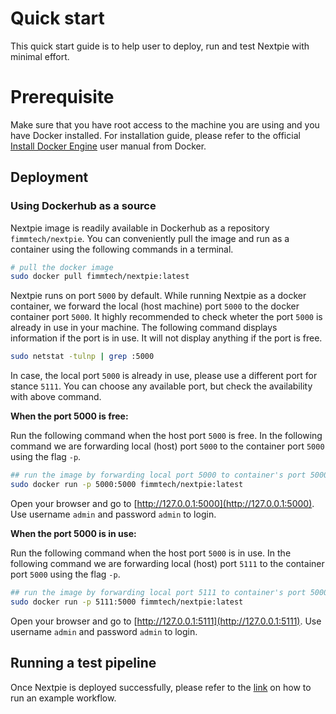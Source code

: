 
# Quick start

This quick start guide is to help user to deploy, run and test Nextpie with minimal effort.  

# Prerequisite
Make sure that you have root access to the machine you are using and you have Docker installed. For installation guide, please refer to the official [Install Docker Engine](https://docs.docker.com/engine/install/) user manual from Docker.

## Deployment
### Using Dockerhub as a source

Nextpie image is readily available in Dockerhub as a repository `fimmtech/nextpie`. You can conveniently pull the image and run as a container using the following commands in a terminal.
```bash
# pull the docker image
sudo docker pull fimmtech/nextpie:latest
```
Nextpie runs on port `5000` by default. While running Nextpie as a docker container, we forward the local (host machine) port `5000` to the docker container port `5000`. It highly recommended to check wheter the port `5000` is already in use in your machine. The following command displays information if the port is in use. It will not display anything if the port is free.

```bash
sudo netstat -tulnp | grep :5000
```
In case, the local port `5000` is already in use, please use a different port for stance `5111`. You can choose any available port, but check the availability with above command.

**When the port 5000 is free:**

Run the following command when the host port `5000` is free. In the following command we are forwarding local (host) port `5000` to the container port `5000` using the flag `-p`.
```bash
## run the image by forwarding local port 5000 to container's port 5000
sudo docker run -p 5000:5000 fimmtech/nextpie:latest
```
Open your browser and go to [http://127.0.0.1:5000](http://127.0.0.1:5000). Use username `admin` and password `admin` to login.

**When the port 5000 is in use:**

Run the following command when the host port `5000` is in use. In the following command we are forwarding local (host) port `5111` to the container port `5000` using the flag `-p`.
```bash
## run the image by forwarding local port 5111 to container's port 5000
sudo docker run -p 5111:5000 fimmtech/nextpie:latest
```
Open your browser and go to [http://127.0.0.1:5111](http://127.0.0.1:5111). Use username `admin` and password `admin` to login.

## Running a test pipeline

Once Nextpie is deployed successfully, please refer to the [link](nextflow-workflow.md) on how to run an example workflow.

